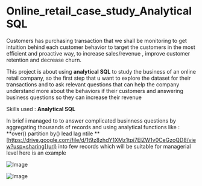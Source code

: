 # Online_retail_case_study_AnalyticalSQL
Customers has purchasing transaction that we shall be monitoring to get intuition behind each customer behavior to target the customers in the most efficient and proactive way, to increase sales/revenue , improve customer retention and decrease churn.

This project is about using **analytical SQL** to study the business of an online retail company, so the first step that u want to explore the dataset for their transactions and to ask relevant questions that can help the company understand more about the behaviors if their customers and answering business questions so they can increase their revenue 

Skills used : **Analytical SQL** 

In brief i managed to to answer complicated businness questions by  aggregating thousands of records and using analytical functions like :  **over() partition by() lead lag ntile **    [https://drive.google.com/file/d/1t9z8zhdY1XMz1tpi7ElZW1v0CeGzoQD8/view?usp=sharing](url)  into  few records which will be suitable for managerial level here is an example
  


![Image](https://user-images.githubusercontent.com/132618266/236333812-108a5c8e-f074-4f8b-b412-b402f75f3014.png)


![Image](https://user-images.githubusercontent.com/132618266/236333719-8cf244d9-cf20-49c4-b49f-4acd9e509ceb.png)
